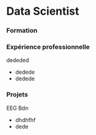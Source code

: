# Data Scientist

### Formation

### Expérience professionnelle
dededed
- dedede
- dedede

### Projets
EEG Bdn
- dhdhfhf
- dede

  
